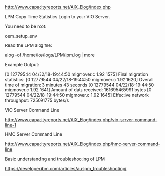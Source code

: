 http://www.capacityreports.net/AIX_Blog/index.php

LPM Copy Time Statistics
Login to your VIO Server.

You need to be root:

oem_setup_env

 

Read the LPM alog file:

alog -of /home/ios/logs/LPM/lpm.log | more

 

Example Output:

[0 12779544 04/22/18-19:44:50 migmover.c 1.92 1575] Final migration statistics:
[0 12779544 04/22/18-19:44:50 migmover.c 1.92 1620] Overall time of migration: 3 minutes 43 seconds
[0 12779544 04/22/18-19:44:50 migmover.c 1.92 1641] Amount of data received: 161695465991 bytes
[0 12779544 04/22/18-19:44:50 migmover.c 1.92 1645] Effective network throughput: 725091775 bytes/s

VIO Server Command Line

http://www.capacityreports.net/AIX_Blog/index.php/vio-server-command-line-1

HMC Server Command Line

http://www.capacityreports.net/AIX_Blog/index.php/hmc-server-command-line


Basic understanding and troubleshooting of LPM


https://developer.ibm.com/articles/au-lpm_troubleshooting/

